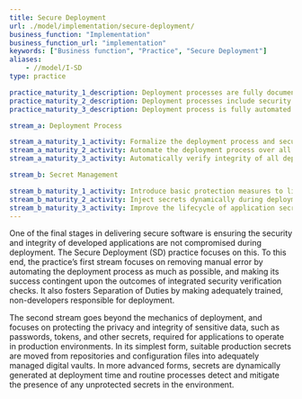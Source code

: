 ```yaml
---
title: Secure Deployment
url: ./model/implementation/secure-deployment/
business_function: "Implementation"
business_function_url: "implementation"
keywords: ["Business function", "Practice", "Secure Deployment"]
aliases:
    - //model/I-SD
type: practice

practice_maturity_1_description: Deployment processes are fully documented.
practice_maturity_2_description: Deployment processes include security verification milestones.
practice_maturity_3_description: Deployment process is fully automated and incorporates automated verification of all critical milestones.

stream_a: Deployment Process

stream_a_maturity_1_activity: Formalize the deployment process and secure the used tooling and processes.
stream_a_maturity_2_activity: Automate the deployment process over all stages and introduce sensible security verification tests.
stream_a_maturity_3_activity: Automatically verify integrity of all deployed software, independently on whether it's internally or externally developed.

stream_b: Secret Management

stream_b_maturity_1_activity: Introduce basic protection measures to limit access to your production secrets.
stream_b_maturity_2_activity: Inject secrets dynamically during deployment process from hardened storages and audit all human access to them.
stream_b_maturity_3_activity: Improve the lifecycle of application secrets by regularly generating them and by ensuring proper use.
---
```


One of the final stages in delivering secure software is ensuring the security and integrity of developed applications are not compromised during deployment. The Secure Deployment (SD) practice focuses on this. To this end, the practice’s first stream focuses on removing manual error by automating the deployment process as much as possible, and making its success contingent upon the outcomes of integrated security verification checks. It also fosters Separation of Duties by making adequately trained, non-developers responsible for deployment.

The second stream goes beyond the mechanics of deployment, and focuses on protecting the privacy and integrity of sensitive data, such as passwords, tokens, and other secrets, required for applications to operate in production environments. In its simplest form, suitable production secrets are moved from repositories and configuration files into adequately managed digital vaults. In more advanced forms, secrets are dynamically generated at deployment time and routine processes detect and mitigate the presence of any unprotected secrets in the environment.

